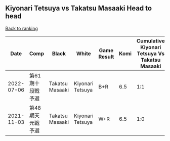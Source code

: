 ## Kiyonari Tetsuya vs Takatsu Masaaki Head to head

[Back to ranking](../../index.md)




| **Date** | **Comp** | **Black** | **White** | **Game Result** | **Komi** | **Cumulative Kiyonari Tetsuya Vs Takatsu Masaaki** | **Kiyonari Tetsuya Streak** | **Takatsu Masaaki Streak** | 
| --- | --- | --- | --- | --- | --- | --- | --- | --- |
| 2022-07-06 | 第61期十段戦予選 | Takatsu Masaaki | Kiyonari Tetsuya | B+R | 6.5 | 1:1 | 0 | 1 | 
| 2021-11-03 | 第48期天元戦予選 | Takatsu Masaaki | Kiyonari Tetsuya | W+R | 6.5 | 1:0 | 1 | 0 |




